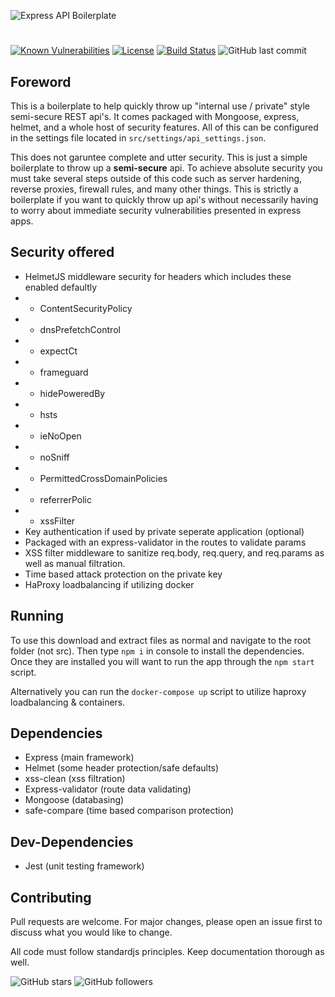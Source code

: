 ![Express API Boilerplate](https://i.imgur.com/P0ug3Qc.png)
# 
[![Known Vulnerabilities](https://snyk.io/test/github/gagepielsticker/Express-API-Boilerplate/badge.svg)](https://snyk.io/test/github/gagepielsticker/Express-API-Boilerplate/)
[![License](https://img.shields.io/badge/license-MIT-green)](https://github.com/GagePielsticker/Express-API-Boilerplate/blob/master/LICENSE.md)
[![Build Status](https://travis-ci.org/GagePielsticker/Express-API-Boilerplate.svg?branch=master)](https://travis-ci.org/GagePielsticker/Express-API-Boilerplate)
![GitHub last commit](https://img.shields.io/github/last-commit/gagepielsticker/Express-API-Boilerplate)

## Foreword

This is a boilerplate to help quickly throw up "internal use / private" style semi-secure REST api's. It comes packaged with Mongoose, express, helmet, and a whole host of security features. All of this can be configured in the settings file located in `src/settings/api_settings.json`.

This does not garuntee complete and utter security. This is just a simple boilerplate to throw up a **semi-secure** api. To achieve absolute security you must take several steps outside of this code such as server hardening, reverse proxies, firewall rules, and many other things. This is strictly a boilerplate if you want to quickly throw up api's without necessarily having to worry about immediate security vulnerabilities presented in express apps.

## Security offered
- HelmetJS middleware security for headers which includes these enabled defaultly
- - ContentSecurityPolicy
- - dnsPrefetchControl
- - expectCt
- - frameguard
- - hidePoweredBy
- - hsts
- - ieNoOpen
- - noSniff
- - PermittedCrossDomainPolicies
- - referrerPolic
- - xssFilter
- Key authentication if used by private seperate application (optional)
- Packaged with an express-validator in the routes to validate params
- XSS filter middleware to sanitize req.body, req.query, and req.params as well as manual filtration.
- Time based attack protection on the private key
- HaProxy loadbalancing if utilizing docker

## Running
To use this download and extract files as normal and navigate to the root folder (not src). Then type `npm i` in console to install the dependencies. Once they are installed you will want to run the app through the `npm start` script.

Alternatively you can run the `docker-compose up` script to utilize haproxy loadbalancing & containers.

## Dependencies
- Express (main framework)
- Helmet (some header protection/safe defaults)
- xss-clean (xss filtration)
- Express-validator (route data validating)
- Mongoose (databasing)
- safe-compare (time based comparison protection)

## Dev-Dependencies
- Jest (unit testing framework)

## Contributing
Pull requests are welcome. For major changes, please open an issue first to discuss what you would like to change.

All code must follow standardjs principles. Keep documentation thorough as well.

![GitHub stars](https://img.shields.io/github/stars/gagepielsticker/Express-API-Boilerplate?style=social)
![GitHub followers](https://img.shields.io/github/followers/gagepielsticker?style=social)

